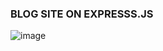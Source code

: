 ### BLOG SITE ON EXPRESSS.JS

![image](https://github.com/mukhriddin-dev/BLOG-SITE-EXPRESSJS/assets/66181316/c5aa928e-e567-4539-b434-a6fa22e7f069)
